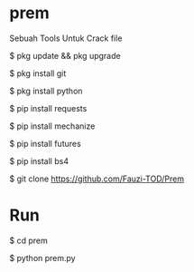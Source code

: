 # prem

Sebuah Tools Untuk Crack file

$ pkg update && pkg upgrade

$ pkg install git 

$ pkg install python

$ pip install requests

$ pip install mechanize

$ pip install futures

$ pip install bs4

$ git clone https://github.com/Fauzi-TOD/Prem

# Run

$ cd prem

$ python prem.py
